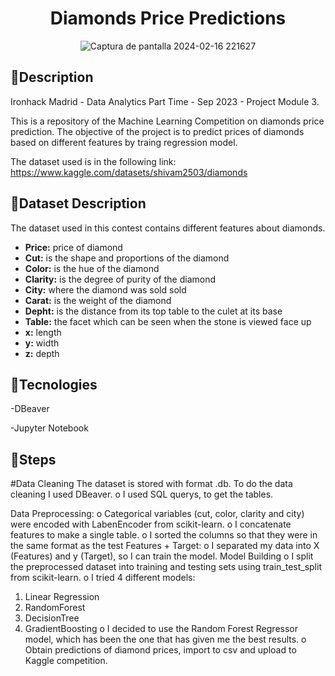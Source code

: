 <div align="center">

# ******Diamonds Price Predictions****** </div> 

<div align="center">

	
 ![Captura de pantalla 2024-02-16 221627](https://github.com/AlanaCastillo/Ironhack-Project-Module-3/assets/141866356/ff64be2f-5aab-4715-a18a-6040b97f2995)</div> 







## 💎**Description**
Ironhack Madrid - Data Analytics Part Time - Sep 2023 - Project Module 3. 

This is a repository of the Machine Learning Competition on diamonds price prediction.
The objective of the project is to predict prices of diamonds based on different features by traing regression model.

The dataset used is in the following link:
https://www.kaggle.com/datasets/shivam2503/diamonds





## 💎**Dataset Description**
The dataset used in this contest contains different features about diamonds.

- **Price:** price of diamond
- **Cut:** is the shape and proportions of the diamond
- **Color:** is the hue of the diamond
- **Clarity:**  is the degree of purity of the diamond
- **City:** where the diamond was sold sold
- **Carat:** is the weight of the diamond
- **Depht:** is the distance from its top table to the culet at its base
- **Table:**  the facet which can be seen when the stone is viewed face up
- **x:** length 
- **y:** width 
- **z:** depth 



## 💎**Tecnologies**
-DBeaver

-Jupyter Notebook 

## 💎**Steps**
#Data Cleaning
   The dataset is stored with format .db. To do the data cleaning I used DBeaver.
o	I used SQL querys, to get the tables.

Data Preprocessing:
o	Categorical variables (cut, color, clarity and city) were encoded with LabenEncoder from scikit-learn.
o	I concatenate features to make a single table.
o	I sorted the columns so that they were in the same format as the test
Features + Target:
o	I separated my data into X (Features) and y (Target), so I can train the model.
Model Building 
o	I split the preprocessed dataset into training and testing sets using train_test_split from scikit-learn.
o	I tried 4 different models:
1.	Linear Regression
2.	RandomForest
3.	DecisionTree
4.	GradientBoosting
o	I decided to use the Random Forest Regressor model, which has been the one that has given me the best results.
o	Obtain predictions of diamond prices, import to csv and upload to Kaggle competition.









